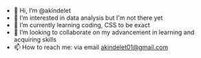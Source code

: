 - 👋 Hi, I’m @akindelet
- 👀 I’m interested in data analysis but I'm not there yet
- 🌱 I’m currently learning coding, CSS to be exact
- 💞️ I’m looking to collaborate on my advancement in learning and acquiring skills
- 📫 How to reach me: via email akindelet01@gmail.com

<!---
akindelet/akindelet is a ✨ special ✨ repository because its `README.md` (this file) appears on your GitHub profile.
You can click the Preview link to take a look at your changes.
--->
